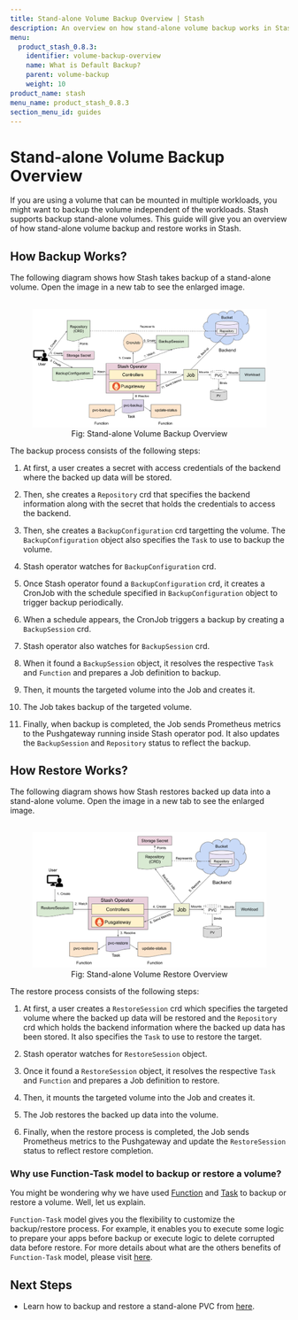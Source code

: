 ```yaml
---
title: Stand-alone Volume Backup Overview | Stash
description: An overview on how stand-alone volume backup works in Stash.
menu:
  product_stash_0.8.3:
    identifier: volume-backup-overview
    name: What is Default Backup?
    parent: volume-backup
    weight: 10
product_name: stash
menu_name: product_stash_0.8.3
section_menu_id: guides
---
```


# Stand-alone Volume Backup Overview

If you are using a volume that can be mounted in multiple workloads, you might want to backup the volume independent of the workloads. Stash supports backup stand-alone volumes. This guide will give you an overview of how stand-alone volume backup and restore works in Stash.

## How Backup Works?

The following diagram shows how Stash takes backup of a stand-alone volume. Open the image in a new tab to see the enlarged image.

<figure align="center">
  <img alt="Stand-alone Volume Backup Overview" src="/docs/images/guides/latest/volumes/volume_backup_overview.svg">
  <figcaption align="center">Fig: Stand-alone Volume Backup Overview</figcaption>
</figure>

The backup process consists of the following steps:

1. At first, a user creates a secret with access credentials of the backend where the backed up data will be stored.

2. Then, she creates a `Repository` crd that specifies the backend information along with the secret that holds the credentials to access the backend.

3. Then, she creates a `BackupConfiguration` crd targetting the volume. The `BackupConfiguration` object also specifies the `Task` to use to backup the volume.

4. Stash operator watches for `BackupConfiguration` crd.

5. Once Stash operator found a `BackupConfiguration` crd, it creates a CronJob with the schedule specified in  `BackupConfiguration` object to trigger backup periodically.

6. When a schedule appears, the CronJob triggers a backup by creating a `BackupSession` crd.

7. Stash operator also watches for `BackupSession` crd.

8. When it found a `BackupSession` object, it resolves the respective `Task` and `Function` and prepares a Job definition to backup.

9. Then, it mounts the targeted volume into the Job and creates it.

10. The Job takes backup of the targeted volume.

11. Finally, when backup is completed, the Job sends Prometheus metrics to the Pushgateway running inside Stash operator pod. It also updates the `BackupSession` and `Repository` status to reflect the backup.

## How Restore Works?

The following diagram shows how Stash restores backed up data into a stand-alone volume. Open the image in a new tab to see the enlarged image.

<figure align="center">
  <img alt="Stand-alone Volume Restore Overview" src="/docs/images/guides/latest/volumes/volume_restore_overview.svg">
  <figcaption align="center">Fig: Stand-alone Volume Restore Overview</figcaption>
</figure>

The restore process consists of the following steps:

1. At first, a user creates a `RestoreSession` crd which specifies the targeted volume where the backed up data will be restored and the `Repository` crd which holds the backend information where the backed up data has been stored. It also specifies the `Task` to use to restore the target.

2. Stash operator watches for `RestoreSession` object.

3. Once it found a `RestoreSession` object, it resolves the respective `Task` and `Function` and prepares a Job definition to restore.

4. Then, it mounts the targeted volume into the Job and creates it.

5. The Job restores the backed up data into the volume.

6. Finally, when the restore process is completed, the Job sends Prometheus metrics to the Pushgateway and update the `RestoreSession` status to reflect restore completion.

### Why use Function-Task model to backup or restore a volume?

You might be wondering why we have used [Function](/docs/concepts/crds/function.md) and [Task](/docs/concepts/crds/task.md) to backup or restore a volume. Well, let us explain.

`Function-Task` model gives you the flexibility to customize the backup/restore process. For example, it enables you to execute some logic to prepare your apps before backup or execute logic to delete corrupted data before restore. For more details about what are the others benefits of `Function-Task` model, please visit [here](/docs/concepts/crds/task.md##why-function-and-task).

## Next Steps

- Learn how to backup and restore a stand-alone PVC from [here](/docs/guides/latest/volumes/pvc.md).
